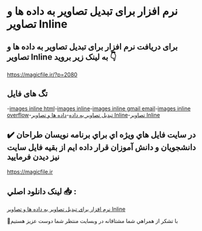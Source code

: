 # نرم افزار برای تبدیل تصاویر به داده ها و تصاویر Inline

## برای دریافت نرم افزار برای تبدیل تصاویر به داده ها و تصاویر Inline به لینک زیر بروید 👇

https://magicfile.ir/?p=2080

## تگ های فایل

-[images inline html](https://magicfile.ir/product/%d9%86%d8%b1%d9%85-%d8%a7%d9%81%d8%b2%d8%a7%d8%b1-%d8%aa%d8%a8%d8%af%db%8c%d9%84-%d8%aa%d8%b5%d8%a7%d9%88%db%8c%d8%b1-%d8%a8%d9%87%d8%af%d8%a7%d8%af%d9%87-%d9%87%d8%a7-%d9%88-%d8%aa%d8%b5%d8%a7%d9%88%db%8c%d8%b1/)-[images inline](https://magicfile.ir/product/%d9%86%d8%b1%d9%85-%d8%a7%d9%81%d8%b2%d8%a7%d8%b1-%d8%aa%d8%a8%d8%af%db%8c%d9%84-%d8%aa%d8%b5%d8%a7%d9%88%db%8c%d8%b1-%d8%a8%d9%87%d8%af%d8%a7%d8%af%d9%87-%d9%87%d8%a7-%d9%88-%d8%aa%d8%b5%d8%a7%d9%88%db%8c%d8%b1/)-[images inline gmail email](https://magicfile.ir/product/%d9%86%d8%b1%d9%85-%d8%a7%d9%81%d8%b2%d8%a7%d8%b1-%d8%aa%d8%a8%d8%af%db%8c%d9%84-%d8%aa%d8%b5%d8%a7%d9%88%db%8c%d8%b1-%d8%a8%d9%87%d8%af%d8%a7%d8%af%d9%87-%d9%87%d8%a7-%d9%88-%d8%aa%d8%b5%d8%a7%d9%88%db%8c%d8%b1/)-[images inline overflow](https://magicfile.ir/product/%d9%86%d8%b1%d9%85-%d8%a7%d9%81%d8%b2%d8%a7%d8%b1-%d8%aa%d8%a8%d8%af%db%8c%d9%84-%d8%aa%d8%b5%d8%a7%d9%88%db%8c%d8%b1-%d8%a8%d9%87%d8%af%d8%a7%d8%af%d9%87-%d9%87%d8%a7-%d9%88-%d8%aa%d8%b5%d8%a7%d9%88%db%8c%d8%b1/)-[تبدیل تصاویر به داده](https://magicfile.ir/product/%d9%86%d8%b1%d9%85-%d8%a7%d9%81%d8%b2%d8%a7%d8%b1-%d8%aa%d8%a8%d8%af%db%8c%d9%84-%d8%aa%d8%b5%d8%a7%d9%88%db%8c%d8%b1-%d8%a8%d9%87%d8%af%d8%a7%d8%af%d9%87-%d9%87%d8%a7-%d9%88-%d8%aa%d8%b5%d8%a7%d9%88%db%8c%d8%b1/)-[داده ها و تصاویر Inline](https://magicfile.ir/product/%d9%86%d8%b1%d9%85-%d8%a7%d9%81%d8%b2%d8%a7%d8%b1-%d8%aa%d8%a8%d8%af%db%8c%d9%84-%d8%aa%d8%b5%d8%a7%d9%88%db%8c%d8%b1-%d8%a8%d9%87%d8%af%d8%a7%d8%af%d9%87-%d9%87%d8%a7-%d9%88-%d8%aa%d8%b5%d8%a7%d9%88%db%8c%d8%b1/)-[تصاویر Inline](https://magicfile.ir/product/%d9%86%d8%b1%d9%85-%d8%a7%d9%81%d8%b2%d8%a7%d8%b1-%d8%aa%d8%a8%d8%af%db%8c%d9%84-%d8%aa%d8%b5%d8%a7%d9%88%db%8c%d8%b1-%d8%a8%d9%87%d8%af%d8%a7%d8%af%d9%87-%d9%87%d8%a7-%d9%88-%d8%aa%d8%b5%d8%a7%d9%88%db%8c%d8%b1/)

## ✔️ در سايت فايل هاي ويژه اي براي برنامه نويسان طراحان دانشجويان و دانش آموزان قرار داده ايم از بقيه فايل سايت نيز ديدن فرماييد

https://magicfile.ir


## لينک دانلود اصلي 📥 :

[نرم افزار برای تبدیل تصاویر به داده ها و تصاویر Inline](https://magicfile.ir/product/%d9%86%d8%b1%d9%85-%d8%a7%d9%81%d8%b2%d8%a7%d8%b1-%d8%aa%d8%a8%d8%af%db%8c%d9%84-%d8%aa%d8%b5%d8%a7%d9%88%db%8c%d8%b1-%d8%a8%d9%87%d8%af%d8%a7%d8%af%d9%87-%d9%87%d8%a7-%d9%88-%d8%aa%d8%b5%d8%a7%d9%88%db%8c%d8%b1/) 


🙏با تشکر از همراهي شما مشتاقانه در وبسایت منتظر شما دوست عزیز هستیم

